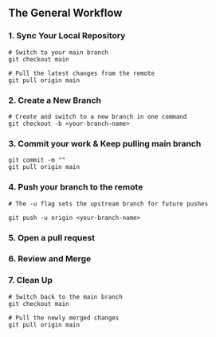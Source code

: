 ## The General Workflow 

### 1. Sync Your Local Repository

```
# Switch to your main branch
git checkout main

# Pull the latest changes from the remote
git pull origin main
```


### 2. Create a New Branch


```
# Create and switch to a new branch in one command
git checkout -b <your-branch-name>
```

### 3. Commit your work & Keep pulling main branch

```
git commit -m ""
git pull origin main

```

### 4. Push your branch to the remote

```
# The -u flag sets the upstream branch for future pushes

git push -u origin <your-branch-name>

```

### 5. Open a pull request

### 6. Review and Merge


### 7. Clean Up


```
# Switch back to the main branch
git checkout main

# Pull the newly merged changes
git pull origin main

```